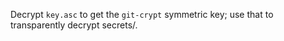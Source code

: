 Decrypt `key.asc` to get the `git-crypt` symmetric key; use that to transparently decrypt secrets/.
